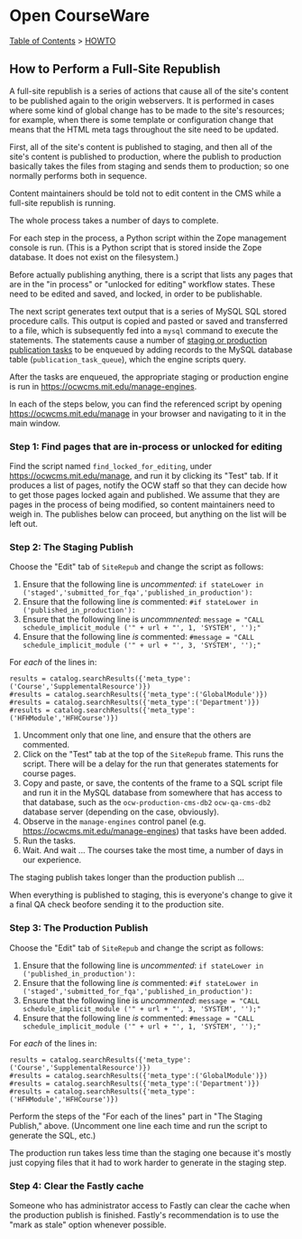 # Open CourseWare

[Table of Contents](index.md) > [HOWTO](howto.md)

## How to Perform a Full-Site Republish

A full-site republish is a series of actions that cause all of the site's content to be published again to the origin webservers. It is performed in cases where some kind of global change has to be made to the site's resources; for example, when there is some template or configuration change that means that the HTML meta tags throughout the site need to be updated.

First, all of the site's content is published to staging, and then all of the site's content is published to production, where the publish to production basically takes the files from staging and sends them to production; so one normally performs both in sequence.

Content maintainers should be told not to edit content in the CMS while a full-site republish is running.

The whole process takes a number of days to complete.

For each step in the process, a Python script within the Zope management console is run. (This is a Python script that is stored inside the Zope database. It does not exist on the filesystem.)

Before actually publishing anything, there is a script that lists any pages that are in the "in process" or "unlocked for editing" workflow states. These need to be edited and saved, and locked, in order to be publishable.

The next script generates text output that is a series of MySQL SQL stored procedure calls. This output is copied and pasted or saved and transferred to a file, which is subsequently fed into a `mysql` command to execute the statements. The statements cause a number of [staging or production publication tasks](engines.md) to be enqueued by adding records to the MySQL database table (`publication_task_queue`), which the engine scripts query.

After the tasks are enqueued, the appropriate staging or production engine is run in <https://ocwcms.mit.edu/manage-engines>.

In each of the steps below, you can find the referenced script by opening <https://ocwcms.mit.edu/manage> in your browser and navigating to it in the main window.

### Step 1: Find pages that are in-process or unlocked for editing

Find the script named `find_locked_for_editing`, under <https://ocwcms.mit.edu/manage>, and run it by clicking its "Test" tab. If it produces a list of pages, notify the OCW staff so that they can decide how to get those pages locked again and published. We assume that they are pages in the process of being modified, so content maintainers need to weigh in. The publishes below can proceed, but anything on the list will be left out.

### Step 2: The Staging Publish

Choose the "Edit" tab of `SiteRepub` and change the script as follows:

1. Ensure that the following line is _uncommented_: `if stateLower in ('staged','submitted_for_fqa','published_in_production'):`
2. Ensure that the following line _is_ commented: `#if stateLower in ('published_in_production'):`
3. Ensure that the following line is _uncommnented_: `message = "CALL schedule_implicit_module ('" + url + "', 1, 'SYSTEM', '');"`
4. Ensure that the following line _is_ commented: `#message = "CALL schedule_implicit_module ('" + url + "', 3, 'SYSTEM', '');"`

For _each_ of the lines in:

```
results = catalog.searchResults({'meta_type':('Course','SupplementalResource')})
#results = catalog.searchResults({'meta_type':('GlobalModule')})
#results = catalog.searchResults({'meta_type':('Department')})
#results = catalog.searchResults({'meta_type':('HFHModule','HFHCourse')})
```

1. Uncomment only that one line, and ensure that the others are commented.
2. Click on the "Test" tab at the top of the `SiteRepub` frame. This runs the script. There will be a delay for the run that generates statements for course pages.
3. Copy and paste, or save, the contents of the frame to a SQL script file and run it in the MySQL database from somewhere that has access to that database, such as the `ocw-production-cms-db2` `ocw-qa-cms-db2` database server (depending on the case, obviously).
4. Observe in the `manage-engines` control panel (e.g. <https://ocwcms.mit.edu/manage-engines>) that tasks have been added.
5. Run the tasks.
6. Wait. And wait ... The courses take the most time, a number of days in our experience.

The staging publish takes longer than the production publish ...

When everything is published to staging, this is everyone's change to give it a final QA check beofore sending it to the production site.

### Step 3: The Production Publish

Choose the "Edit" tab of `SiteRepub` and change the script as follows:

1. Ensure that the following line is _uncommented_: `if stateLower in ('published_in_production'):`
2. Ensure that the following line _is_ commented: `#if stateLower in ('staged','submitted_for_fqa','published_in_production'):`
3. Ensure that the following line is _uncommented_: `message = "CALL schedule_implicit_module ('" + url + "', 3, 'SYSTEM', '');"`
4. Ensure that the following line _is_ commented: `#message = "CALL schedule_implicit_module ('" + url + "', 1, 'SYSTEM', '');"`

For _each_ of the lines in:

```
results = catalog.searchResults({'meta_type':('Course','SupplementalResource')})
#results = catalog.searchResults({'meta_type':('GlobalModule')})
#results = catalog.searchResults({'meta_type':('Department')})
#results = catalog.searchResults({'meta_type':('HFHModule','HFHCourse')})
```

Perform the steps of the "For each of the lines" part in "The Staging Publish," above. (Uncomment one line each time and run the script to generate the SQL, etc.)

The production run takes less time than the staging one because it's mostly just copying files that it had to work harder to generate in the staging step.

### Step 4: Clear the Fastly cache

Someone who has administrator access to Fastly can clear the cache when the production publish is finished. Fastly's recommendation is to use the "mark as stale" option whenever possible.

